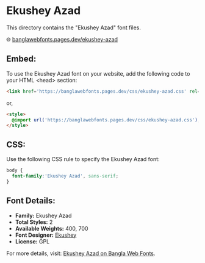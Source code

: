 # Ekushey Azad

This directory contains the "Ekushey Azad" font files.

🌐 [banglawebfonts.pages.dev/ekushey-azad](https://banglawebfonts.pages.dev/ekushey-azad/)

## Embed:
To use the Ekushey Azad font on your website, add the following code to your HTML &lt;head&gt; section:
```html
<link href='https://banglawebfonts.pages.dev/css/ekushey-azad.css' rel='stylesheet'>
```

or,
```html
<style>
  @import url('https://banglawebfonts.pages.dev/css/ekushey-azad.css');
</style>
```

## CSS:
Use the following CSS rule to specify the Ekushey Azad font:
```css
body {
  font-family:'Ekushey Azad', sans-serif;
}
```

## Font Details:
- **Family:** Ekushey Azad
- **Total Styles:** 2
- **Available Weights:** 400, 700
- **Font Designer:** [Ekushey](https://ekushey.org/)
- **License:** GPL

For more details, visit: [Ekushey Azad on Bangla Web Fonts](https://banglawebfonts.pages.dev/ekushey-azad/#about).
